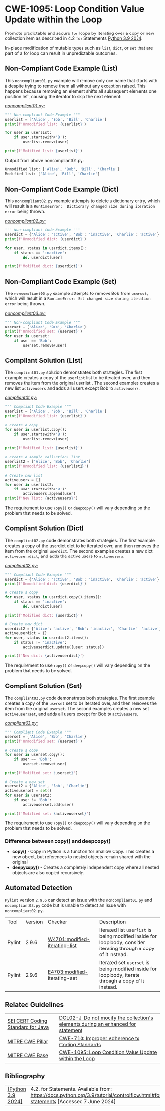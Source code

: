# CWE-1095: Loop Condition Value Update within the Loop

Promote predictable and secure `for` loops by iterating over a copy or new collection item as described in 4.2 `for` Statements [Python 3.9 2024](https://docs.python.org/3.9/tutorial/controlflow.html#for-statements).

In-place modification of mutable types such as `list`, `dict`, or `set` that are part of a for loop can result in unpredictable outcomes.

## Non-Compliant Code Example (List)

This `noncompliant01.py` example will remove only one name that starts with `B` despite trying to remove them all without any exception raised. This happens because removing an element shifts all subsequent elements one position left, causing the iterator to skip the next element:

[*noncompliant01.py:*](noncompliant01.py)

```py
""" Non-compliant Code Example """
userlist = ['Alice', 'Bob', 'Bill', 'Charlie']
print(f'Unmodified list: {userlist}')

for user in userlist:
    if user.startswith('B'):
        userlist.remove(user)

print(f'Modified list: {userlist}')
```

Output from above noncompliant01.py:

```bash
Unmodified list: ['Alice', 'Bob', 'Bill', 'Charlie']
Modified list: ['Alice', 'Bill', 'Charlie']
```

## Non-Compliant Code Example (Dict)

This `noncompliant02.py` example attempts to delete a dictionary entry, which will result in a `RuntimeError:  Dictionary changed size during iteration error` being thrown.

[*noncompliant02.py:*](noncompliant02.py)

```py
""" Non-compliant Code Example """
userdict = {'Alice': 'active', 'Bob': 'inactive', 'Charlie': 'active'}
print(f'Unmodified dict: {userdict}')

for user, status in userdict.items():
    if status == 'inactive':
        del userdict[user]

print(f'Modified dict: {userdict}')
```

## Non-Compliant Code Example (Set)

The `noncompliant03.py` example attempts to remove Bob from `userset`, which will result in a `RuntimeError: Set changed size during iteration error` being thrown.

[*noncompliant03.py:*](noncompliant03.py)

```py
""" Non-compliant Code Example """
userset = {'Alice', 'Bob', 'Charlie'}
print(f'Unmodified set: {userset}')
for user in userset:
    if user == 'Bob':
        userset.remove(user)
```

## Compliant Solution (List)

The `compliant01.py` solution demonstrates both strategies. The first example creates a copy of the `userlist` list to be iterated over, and then removes the item from the original userlist . The second examples creates a new list `activeusers` and adds all users except Bob to `activeusers`.

[*compliant01.py:*](compliant01.py)

```py
""" Compliant Code Example """
userlist = ['Alice', 'Bob', 'Bill', 'Charlie']
print(f'Unmodified list: {userlist}')
 
# Create a copy
for user in userlist.copy():
    if user.startswith('B'):
        userlist.remove(user)
 
print(f'Modified list: {userlist}')
 
# Create a sample collection: list
userlist2 = ['Alice', 'Bob', 'Charlie']
print(f'Unmodified list: {userlist2}')
 
# Create new list
activeusers = []
for user in userlist2:
    if user.startswith('B'):
        activeusers.append(user)
print(f'New list: {activeusers}')
```

The requirement to use `copy()` or `deepcopy()` will vary depending on the problem that needs to be solved.

## Compliant Solution (Dict)

The `compliant02.py` code demonstrates both strategies. The first example creates a copy of the userdict dict to be iterated over, and then removes the item from the original `userdict`. The second examples creates a new dict `activeusersdict`, and adds the active users to `activeusers`.

[*compliant02.py:*](compliant02.py)

```py
""" Compliant Code Example """
userdict = {'Alice': 'active', 'Bob': 'inactive', 'Charlie': 'active'}
print(f'Unmodified dict: {userdict}')

# Create a copy
for user, status in userdict.copy().items():
    if status == 'inactive':
        del userdict[user]

print(f'Modified dict: {userdict}')

# Create new dict
userdict2 = {'Alice': 'active', 'Bob': 'inactive', 'Charlie': 'active'}
activeuserdict = {}
for user, status in userdict2.items():
    if status != 'inactive':
        activeuserdict.update({user: status})

print(f'New dict: {activeuserdict}')
```

The requirement to use `copy()` or `deepcopy()` will vary depending on the problem that needs to be solved.

## Compliant Solution (Set)

The `compliant03.py` code demonstrates both strategies. The first example creates a copy of the `userset` set to be iterated over, and then removes the item from the original `userset`. The second examples creates a new set `activeusersset`, and adds all users except for Bob to `activeusers`.

[*compliant03.py:*](compliant03.py)

```py
""" Compliant Code Example """
userset = {'Alice', 'Bob', 'Charlie'}
print(f'Unmodified set: {userset}')

# Create a copy
for user in userset.copy():
    if user == 'Bob':
        userset.remove(user)

print(f'Modified set: {userset}')

# Create a new set
userset2 = {'Alice', 'Bob', 'Charlie'}
activeuserset = set()
for user in userset2:
    if user != 'Bob':
        activeuserset.add(user)

print(f'Modified set: {activeuserset}')
```

The requirement to use `copy()` or `deepcopy()` will vary depending on the problem that needs to be solved.

### Difference between copy() and deepcopy()

* **copy()** - Copy in Python is a function for Shallow Copy. This creates a new object, but references to nested objects remain shared with the original.
* **deepycopy()** - Creates a completely independent copy where all nested objects are also copied recursively.

## Automated Detection

`Pylint` version `2.9.6` can detect an issue with the `noncompliant01.py` and `nocompliant03.py` code but is unable to detect an issue with `noncompliant02.py`.

|||||
|:---|:---|:---|:---|
|Tool|Version|Checker|Description|
|Pylint|2.9.6|[W4701:modified-iterating-list](https://pylint.readthedocs.io/en/latest/user_guide/messages/warning/modified-iterating-list.html)|Iterated list `userlist` is being modified inside for loop body, consider iterating through a copy of it instead.|
|Pylint|2.9.6|[E4703:modified-iterating-set](https://pylint.readthedocs.io/en/latest/user_guide/messages/error/modified-iterating-set.html)|Iterated set `userset` is being modified inside for loop body, iterate through a copy of it instead.|

## Related Guidelines

|||
|:---|:---|
|[SEI CERT Coding Standard for Java](https://wiki.sei.cmu.edu/confluence/display/java/SEI+CERT+Oracle+Coding+Standard+for+Java)|[DCL02-J. Do not modify the collection's elements during an enhanced for statement](https://wiki.sei.cmu.edu/confluence/display/java/DCL02-J.+Do+not+modify+the+collection%27s+elements+during+an+enhanced+for+statement)|
|[MITRE CWE Pillar](http://cwe.mitre.org/)|[CWE-710: Improper Adherence to Coding Standards](https://cwe.mitre.org/data/definitions/710.html)|
|[MITRE CWE Base](http://cwe.mitre.org/)|[CWE-1095: Loop Condition Value Update within the Loop](https://cwe.mitre.org/data/definitions/1095.html)|

## Bibliography

|||
|:---|:---|
|[[Python 3.9 2024]](https://docs.python.org/3.9/tutorial/controlflow.html#for-statements)|4.2. for Statements. Available from: <https://docs.python.org/3.9/tutorial/controlflow.html#for-statements> \[Accessed 7 June 2024]|

